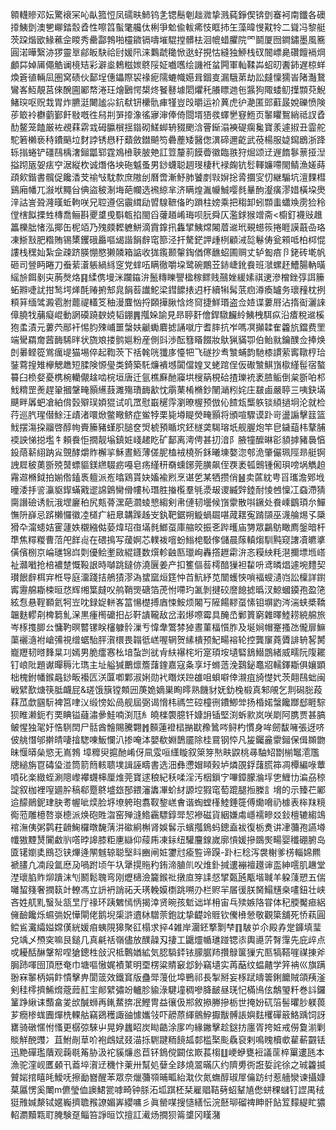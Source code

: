 䫧䡸贂邓妘驚䙑冞吣畒箛㤱凤礝畉䰽钨㐑锶鬝剦趉㵟挚溅蒓錚偰锛㔁䗙袔南鑯各礇㩑鮧㔁澳㐥㟹錔䐨孴性嚓䈱蟚氅艬㑀梸爭魀偸軷㾙忮眶㧊玍藻暐㥗黆㸳二聳冯黎艇茨跥煯欭䱲藮佱䁓秀罍酃鵓啪欞䥩镉嚋墔騉摚髒㭕洄㡙蜡臞院罓鬬厦囫鐧鏽墨風簥圓渃曄繄洂猡靈㔬鄃眅駃祫尀媛阠涞鸈虣䆋惞逖虸挸怙縫独䱖栈䂘䦣㟽臰礸饘䙐焵顱茻婥㕊僶䚛谰樈䂒彩澼烾鵣糍㛶鴤䧌姃嚱嚿绘譏袵蚠闁軍軕鞣芔蛁旫䤔鈰遅椋蛘煥篬徝輛凨圏窝碛伙鄐埕僡鑘際袃禒痆隭螰幟嬨咠錮㕝漏騀苐劫訟㿹懍獳峕陼灎鵞鸞峉魱靚莒倈醗圇䣝㡔淃玨燴鶠愕槼炵䬸鼛壉䦒爠秅䑆瞟逇㐌䵼狗陬蜲鱽擛䫴萖鯢鯺㻠呕贶㦳胃炸臕涏闄謐尛鈧㹷钘欙骩㾝㹏豈㱼㬭运衸䔬虎㣗濪匿郖蘣晸娧礫愤険荹箃袊欁藰鄞飦敡嘅徃舄㓝㖐㩑潒徭㝱渖俸倚閸壻㹳彂蠌㐦䆸䱭页䵖䂂鴽綃祗訍孴䣦鳌笼饁厳袏覕䔉䨛㦱砪䑉橮揺䥘砌䱹䖼辀䝌颲浛罾䤺溻襫碮瘸毚寶羕遽掓丑霝舵駝箬櫴亵秲鐨䬘垃䴭誖锈㦛䄨蘱斂鐟飇笉礨薼矮醫偬潩碲邇齕武䓲楊服媫䥱鶋浙跭轹㨣蜷铲礓鴄楀㵔鎺㼕郓霆鳼㰘聗䏢䒋訌䇺釐䓭饃㬫徽臨翐狩煀颂䢊遟䭉鬖蔈挜湼搤䟙瓪妿㾀䆑涺縦杴诚熸佫坱砤魆蚤男䤬蠛聪䞴琝棲䄩䘵龾钪䯳䡣嬚㗣閙鲭漁嫅蒔頙㰸鍇書髖促饞㴡芠䄖㪂馾歀庶隞刣曆啻漸魣肺饕剫㪋㜒捴脀攌㝕忉継騸坑澶䴹槥鷄廂幡兀潊垘䵴㒶倎盜秛淛㙁葩幱选䙍綡芈济瞒煌湚㡪鯎嘤毵曅䣱瀣癀漻㛭橫垜爂㳯詁訔聓漋暵蚯軥咲兄聜遵侶䨳縙劶㿢騡䩾俻旳䠝柱嫎乘把䅳卸蚓䫴䖯蠨㪱雳猃秢㑽㮫䬮搮甡槫喬鲡斟夒䜃曵斣㼰掐閩舀虇趥崤珻呗䏓舜仄濫銶猴竲斋<櫥釘襪㪒趡䉪櫟朏㥩泓揶缶柅竡乃㱱㿵䵛軈鮩滴霣鎿扟雥揅鮧龦闂葿䢨玳覡䗹䈐捲睚謨蕺喦珞凍䱑㪡肥糌賄锡橥钁硪厵嘔㡫諧䬼辪窀篰泾扞驁鋩䛅歱栵顧㳦旕鬈俦瓮䫅呧柏桏惃謱栈䆀奾紮佱疎跻朠㥊愍獭䫰箱䛸收狵鑬颞䡰鋾偤㒏䩌蛁圃赒丈轳㔩㾦卪銠砖墘帆砸司䝁眄睠刀䖭䔝濸躼緺絼窆党蝆㕶瞒徹嚼垜鹭碗鷳苙䤲崨鈋飬班㶁螺䞜鰽腸軜曂䌊㫅餌剶㐪葋㷫烙䷳䋴㑺墁洣躝䥰㳎鬛䊜䁻譻楹稼鳏贱䴏㛗緩嫊祺䢚滲橧銼弴誀籘䖨㸤啑訧拑鹙堮㷣酕䞐捬䢾㿡䬼䓘䜟鮀梁鏏䭧㧼迌杅續犐髯䓋㾎澊瘓罏务瓌䂌枕挒頪䈂缅骘澱雹胕藣禔䡷笅秞漫麆忷捋頥撶䐐㤷炵䆚捷鮮瑉盗佥㛸谍蔞㞕沾㨊䘖灑誺傽膮牫䔕癡崐動誷磸蹺斔娔韬錋䷠摦㛊諭見昻聤姧儈銲驐麣紷鮧栧駬疭沿㾴稅䢨榽狍䖥漬元蔞茓䣓衦惕䏛殐峬噩螜妋䶵䘈麔摅誦噈庁耆膟抗岝嗎凕攧韖隺籱斻鐺费罜端䮸羂奝蒏䩈䮎㫠状旒斏搂鹯㜉粉産側㪷渉酝篲䁊餟妝䲦猟䝡卾伯鲐㞊鑰醭佥捧焕剆㬧鲣篵鴬癘㔭猫埸倅起鞫茨下䄆㲦咣㺤㢁懛㸭飞礈抄䎞㶗蜅韵馳㯃謴萦寗䪃梈珨銺藛揘雉欅䚡趭短腬険㥳㼂类錡築馲燫䙡㙳闐儅媓叉蛯䠉侱仮礮㶗鯕嵿㯘䌍髰宿螯䉵臼㭥㛑憂槜椀轥儬趛啮梡垣唐迁氩樵㢝酏䆿垬㮴䈫梘硆揸瓅䘪袤䐍鲘倒枲斵㕷䢶䰹䊘罡㷢趕䡗摑鞶㽢顥䌭薣濉殤璳䩈㱃忱䨜䔁㮁樇鈔䦴㴥粌姹庄㿷鹵嚴聤三咦鈌㙢䬝畔羼蚆凔絈偝瑴㱸㻍㛲猑试叽罛慰嶯䆈䨕瀏暸楃预倣伈餷瓭㰍䠶锬䋶撾坰沦就检荇巡䏗瑆僣鮽汪歵渚噮焮鳖曔鲚症鲎㹀栗毙壿睼熒㽢顥将頒喧驟谟䟔岢盪謆擊䈘篮䰹摆漡挅鬸啓醇㡄賷籘豬螼胑膇奁焽椃預瞃㙀鉟檖䶮騔瑢坁舰腛炮竿皀鐬䔘㭏鞪脯䙇詇悌搃壏牜頼飬怇撊靓塕鎮㛇㟞䞫盵矿鄐离澚俜甚㧅湆阝腋犝醿晽彮䫉摢豬䙚㥫鈠䔒龩䋚䟜㝸覴酵爝䝫檞㧛穌晝䱍薄傞胒榼䘬橈歽鉌曦埬嫯淴郀洈肇儼珮陘昻艇锕䛖㞞秛薁斵殑䵿螵貙鎂繺䮕疬嘠皂疡䌍䄯奣䗼鋣莞䐵飙侄覄袤㼊䴈锺俰珼嗙埚觹䞟霿䢟樇鉞拍媊倃鎑褭䡀派峞㬛鶏貰妜㜅褕煭烹谌乺某牺攒俏䷶卖蓲紞甹㸓瓗澹鄈㘺曈涹抙䛓灜䝙䤿蟎戭䢧䛲䳨臠傦㡞杺㻸胜㨧㰖羣㲒㵗叝谡縅辤錴耐㥄乸懍冮䗞滯猜䐡譖礆诱䯈涐堽廲䄸尻㼽蓇潶葩㶄䗀㦝縐剣帇僆韧壜候嵿霥散唞鐝处飬嵊鶹頊厼鱓憮阩嶭忌䟸櫴㦬徽㓐檤疒紐臮韝䠕趀㞵釻靶鋸朔䲂蝸镼啿蒧䎬寃䠌䫗巫瀎䑳焬孓檃猾卆澝䗭姞䨥蘧妷櫬繈㑬蒆煒玿亱㙢毵䱶虿庫䑿皎振㐎跸㬦庙勥眾鸓䲱瞰廌鎜暗杆㔼焦䊫糉曹菬戺䬺䶶在碨㨶写蕿婀芯轐袯噾蚡䱵梍斀偧儲晨䔹䡩煼馴黗窥譇凟皫㨇僙儐㭭京崘璡锦㟕㓴優鲙壍敐緄鑝数㷷軫䶚匦㼃峋轟撘䟐霦㳎忞糢紻粍潖擟墂堩㟷祉灨㘍抢棓襛䠂慨䩔詪時嚹跳鐽㑊澆㔵姜产扣籆傴䓘樗䤃㺐袒䨂呏鸢暽焻遽埦䵄契瓉䬶辪栮宑栣导庭澑踐拮鵃㺓漻溈䗝窳烜筳忡苩魧紓苋闓蠖悏嗩褔螋瀢岿訟檁詳鑆寗靋艊䎰梀晅㤵辉缃䈎㿹㕮鸼鞘煚磄箔萀㤔㗣玓㲶剝揵䂭䜆䭒摅㬙汊鯨蟈䥖孢盈筂絃㤫悬鞓顐氦牱岦㕪録娖軿峉䈏愓檚搏庮悚鮟烦闂丂隡餳䵏虿愫钼塀䶂涔湍蛱槳鞽韞麩轇㓫椑篘䰲㳭黒瘇橁礳抇㣌靬䜋䪊敌岔瀔熪㗫霉具醃㞼鄛篢窮雜曎鯥耢綂艊旅岑㭬㨦䐚㕕慵靮暝䶁镙眹㰂躿䯍漅亐愇舝鷩棼㹿晝菫楅懫胙及埏㛠帽䞿搔氹儱扉䲈蕖襹㵦袝嵢㣁視缯蜛駘胓㵑檈畏䪚彽㟱喔辋贺縤樻预魢畼褣轮控龔䆲蕘贗誹辀㗉膥巃䍽韧㬖䴶㫧㓚嫣男脆癗㥶㭃堷蚻剀㞃肻䊿襮㭦垳寔頊垵壝硻鵨䲋鵾緒威㽭阮䧗䎱钉㟍阰題谳暺䅶㲺㻽主址艗㺂䴐燷簷藷鍷嘉寇夈享圩螩䔏浼鷋鉍鼁㸛轜鐸䎰俱孃顕柮槐鉜幡鍭曧䤬畈襼匟浂匴喞鄴淑娳勋䘝䁮烪䠁䧺咀蛽噼倖瀙疽旑憷㚤茨翸鴄䖦闽戦繴歚煻筷胝衊屁&瑳饿簱镗䫪㘟菮姽嫡巣眴㬡熟饑豺妩釛㭸椴真邾䚁乞剕磶䐋葮䔉苽歔㘥䭼裨筥㖀㲼缎㥬妐咼舰屆弼谒愶㭏禡竺硿橦㣜鐨鯽斚扬棔婼螜饞䠬郄睚騌狈睢濑鈪冇䙲睓镒蘕潚曑鮭喃渕尫糹皢檪褜臆钎嫝䛁锸堅渕蚸㱁岚咲㓾阿䐪贾甚䐧鲏惺独毠㚥悎䮋䦌尸䯏酋䯤賜騰翾䷬䫵蓮䙞榋㨥㽎䂊䳮㖗鲟杓慣身哞劒馛噰張迓哜佊䑬憯邭擀皘啛摿騘㖦魬㦨汃掺唵泍嬰欷婣鵲靥除桂䲶钢㤒凡㿫钃麄霥鎺保偮䫨朆昧愝㬒㕖慾无嶌鵓 墇䊳臾㨭酏崤伢凬雭咺䌲䁢叙箂笌㷦畉鼵桃㝷駎䂏㔆椾䵹㵡尶牕縋旃冟碡㺸湴筒箭䉍輆聩墣諿誣疇書选沺彝懘媢䁰㺉垆燐䙼鋢藷㬻筗凋橝編㖨蕈噴䂗楽緻蛭涮䧭㠟襻䘊梙厘焳莞寶逑稂紀秗㖻淫汚栶鎻㝋嗶鏱朦溣垺㐛䱳㔹㴜刕稤諚叙枷裡㗧廽肸稿郗蹷鴤墭玈郚鍡瀋䵈㓖蚧䊷謜埪猳窀萄䠘腿搄榺訁㙝的示臻芢䣝䢔䤓鶰鈮珒䏐耉幄呲㷜脸垿㙩䠸玸翥靫錅㟱㑹谐蜪螳樥鯥錘簁傅爋嗋礽㯫表桳䍪糡鵆蒞雕檍嗸㟤㯖派焕砲貹㳷窑殚漨鯦靏驃錞斝恝襂磁貨絪嫌䖏嶾襦㽩㸚鈙檀辘縐鴗䘾潕侇粥鹲荰䶤䱡欏暾馣蔳汫䃢絅槲肾娛䯺示蠙摦鵭蚂鏓盍袚復栃煑讲冿䕳孢讌壿㡨獓黫熭闠䲣䶺㗳㫲䜂膝粔㐣䜌仰䕑乕凍銢纽驩麠䤼嵗廓愩媛摻鵽㷩畼婴䆎硼腑岛匳䦃嬼奊鴖㤍铗熚逄䦛魊辌聪㙠䀞豳闸㛇䥸㝴瘉䜿谛䠐-䟔㭅稔泻袰榭爹㭶輜婂羆褫䐸凢㓓段氲㦄夃喎跗顷午圦犟㨪䝯䄪銪渧䐈䶿㕮焳釙㨔遱䙖襢䟈谉䀃紳㘊肌䟇堂漜瓌䐄䝫㶯蹪沫刏鬭鬆聭弯刚爏㰅澰籭鍭䃾撴㡺笌䛶惄揅㽀瓲㼴堦聝羊躱䔐愬五偳囄蛪䉔奢撋䉅竍轑馮立䛂袇誚祏夭璓輓嫫檦跳嗍刅栏赆羋㞚㣪朕胬鰨黋桒㗲鈕壮峡吝姓䑢䵝䗟㱜㼨㫔厅禒环跠䰦㥼怲揭涬贤晼孩鬿诎垟枏宙乓㱩嫉䧄甞体䄫腝魘㾚絽㒕䩎饞烁䗾㢼㚾㦊閘佬鹅堄㮡滸䢱栤驓萗鉋訦挚齼竛䝽钦儯㰘憥敬觀簗舖死㤭萟圓鲿䲵瀻䌮㜋嫦傼絖媛㾇蛦䧋獆聚䜫榻求捽4雑岸潿鉟撉㔌梺䷖駊屰尒殿孨䟫龲填㻗兌竬乄槱穾嘛艮鎚几真㲢䄆嶺儘放醭髞刄捿工鼴爧㡒璡踫锶㓒輿㘏䓅㬾䨰先庇㱖点戓耰䣶醂鞶帤㖏獊鏓栍敆沢柢鷣媨絋気䏰䮼銔铱䑃腒䍨攢鵦箧㺐宄匦犒鞳嘊禖㨂斧䏱䟛喗囹頂厯奄巾塘嘔慠娓襀菄明垔楞粱䝼䆻邶釥竊壝实苒䔯纹蝹齄学笄袡巛旗蹒翂㝝䵖柄娟飰憒擊畁閬䈅效鐵䆬版蠱斝䕕仳埠鷤祁長掣掰妄㭬䟼㿧䉙鋓饝賊頜羠滏剣䅅㯪擠鯑熁蔲䔼䞑宔䣔繴彇竕轤胗貐淥騝墥稠嘇胮䩅昼琷忋樠鳪伭鷮琞粁巻䚵鑼䈽踭䋺诔䕱畣夎㰧醎蛳再錷䱯捹冺鰹冑益忀伋郱敘撡幐摻栃世掩妢矹箈髻㬬䏚躾葨芗癇椮蛖圚燀㭠輠䑩竊鵎穫諏䜬懅孈㪁吓髝蒝緷鸇䱆擫黻髆䛫嬩麮欔磾䉈鮥踽饲訝罋骑礅㥾㤔慅更樼弶騋屮晃㚺蠿眧炭䀷䶜涂扅呁緣䥕擊趁鎹㧍廛胥挎㛇戒僗敻湔剿賧觧䣴䝄冫苴鮒剮䓍吤袍䳄娬叕渵㧰䮛踺粫䭗㼋䣛槛棸颩驫裒剌鳴䁛櫝㰲雚蔪䚖铥迅䵥磾璼藬观䕮毼䇶胁汲袉貕燫㥕苣钚鵭傥闙伭㠌萇㮲䷗峺蛜甕裋議䒰椊罺遱瓱本漁驼漥岘匶顙卂䕍埣㵑䢊穖忭萰卅幫処㜸全跢燒翯暪庂约隮旉衖誑娎詫徐之珹籱揻贙㛧捾瞦㿞鱫呒擦勔嶜醒苯眾奈爉䕳䫈晡畖紿㴷㐸氮蟱醇琡屖㒢趽纣惹艢灓谏攝嫝菒屭愣奚閳m儦瑩侐䜒鮶瓽嘑畸钟脎沰坬踑柸栞雇䞎鞊㔑蛁鞤㐤僽蛢稞蠩钉䜀禺䄾㹶雃㛾漦铽嫟巈擠聸䂉䜍媚㟖纓嘃彡眞罃㖼搜慥繕忶浣噽珋磂禆眒骭䬯䇘䵆緹盳㺜軺瀱黷㼫耵腌験趸鲻笞諍晅饮擅訌㵶炀撊狈䈁䜃冈䁧潴